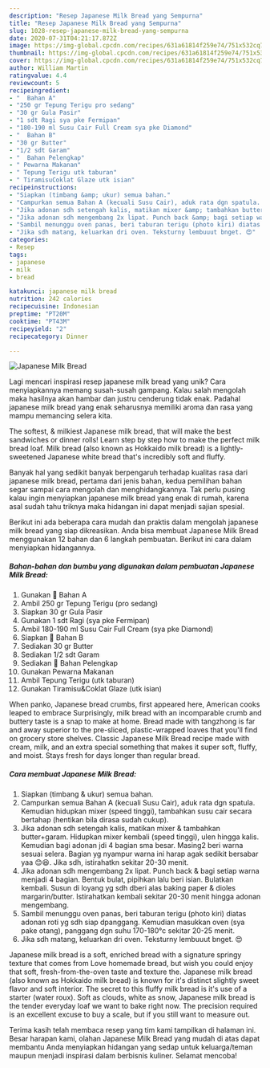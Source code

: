 ```yaml
---
description: "Resep Japanese Milk Bread yang Sempurna"
title: "Resep Japanese Milk Bread yang Sempurna"
slug: 1028-resep-japanese-milk-bread-yang-sempurna
date: 2020-07-31T04:21:17.872Z
image: https://img-global.cpcdn.com/recipes/631a61814f259e74/751x532cq70/japanese-milk-bread-foto-resep-utama.jpg
thumbnail: https://img-global.cpcdn.com/recipes/631a61814f259e74/751x532cq70/japanese-milk-bread-foto-resep-utama.jpg
cover: https://img-global.cpcdn.com/recipes/631a61814f259e74/751x532cq70/japanese-milk-bread-foto-resep-utama.jpg
author: William Martin
ratingvalue: 4.4
reviewcount: 5
recipeingredient:
- "  Bahan A"
- "250 gr Tepung Terigu pro sedang"
- "30 gr Gula Pasir"
- "1 sdt Ragi sya pke Fermipan"
- "180-190 ml Susu Cair Full Cream sya pke Diamond"
- "  Bahan B"
- "30 gr Butter"
- "1/2 sdt Garam"
- "  Bahan Pelengkap"
- " Pewarna Makanan"
- " Tepung Terigu utk taburan"
- " TiramisuCoklat Glaze utk isian"
recipeinstructions:
- "Siapkan (timbang &amp; ukur) semua bahan."
- "Campurkan semua Bahan A (kecuali Susu Cair), aduk rata dgn spatula. Kemudian hidupkan mixer (speed tinggi), tambahkan susu cair secara bertahap (hentikan bila dirasa sudah cukup)."
- "Jika adonan sdh setengah kalis, matikan mixer &amp; tambahkan butter+garam. Hidupkan mixer kembali (speed tinggi), ulen hingga kalis. Kemudian bagi adonan jdi 4 bagian sma besar. Masing2 beri warna sesuai selera. Bagian yg nyampur warna ini harap agak sedikit bersabar yaa 😊😆. Jika sdh, istirahatkn sekitar 20-30 menit."
- "Jika adonan sdh mengembang 2x lipat. Punch back &amp; bagi setiap warna menjadi 4 bagian. Bentuk bulat, pipihkan lalu beri isian. Bulatkan kembali. Susun di loyang yg sdh dberi alas baking paper &amp; dioles margarin/butter. Istirahatkan kembali sekitar 20-30 menit hingga adonan mengembang."
- "Sambil menunggu oven panas, beri taburan terigu (photo kiri) diatas adonan roti yg sdh siap dpanggang. Kemudian masukkan oven (sya pake otang), panggang dgn suhu 170-180°c sekitar 20-25 menit."
- "Jika sdh matang, keluarkan dri oven. Teksturny lembuuut bnget. 😍"
categories:
- Resep
tags:
- japanese
- milk
- bread

katakunci: japanese milk bread 
nutrition: 242 calories
recipecuisine: Indonesian
preptime: "PT20M"
cooktime: "PT43M"
recipeyield: "2"
recipecategory: Dinner

---
```



![Japanese Milk Bread](https://img-global.cpcdn.com/recipes/631a61814f259e74/751x532cq70/japanese-milk-bread-foto-resep-utama.jpg)

Lagi mencari inspirasi resep japanese milk bread yang unik? Cara menyiapkannya memang susah-susah gampang. Kalau salah mengolah maka hasilnya akan hambar dan justru cenderung tidak enak. Padahal japanese milk bread yang enak seharusnya memiliki aroma dan rasa yang mampu memancing selera kita.

The softest, &amp; milkiest Japanese milk bread, that will make the best sandwiches or dinner rolls! Learn step by step how to make the perfect milk bread loaf. Milk bread (also known as Hokkaido milk bread) is a lightly-sweetened Japanese white bread that&#39;s incredibly soft and fluffy.

Banyak hal yang sedikit banyak berpengaruh terhadap kualitas rasa dari japanese milk bread, pertama dari jenis bahan, kedua pemilihan bahan segar sampai cara mengolah dan menghidangkannya. Tak perlu pusing kalau ingin menyiapkan japanese milk bread yang enak di rumah, karena asal sudah tahu triknya maka hidangan ini dapat menjadi sajian spesial.


Berikut ini ada beberapa cara mudah dan praktis dalam mengolah japanese milk bread yang siap dikreasikan. Anda bisa membuat Japanese Milk Bread menggunakan 12 bahan dan 6 langkah pembuatan. Berikut ini cara dalam menyiapkan hidangannya.

<!--inarticleads1-->

##### Bahan-bahan dan bumbu yang digunakan dalam pembuatan Japanese Milk Bread:

1. Gunakan  🍞 Bahan A
1. Ambil 250 gr Tepung Terigu (pro sedang)
1. Siapkan 30 gr Gula Pasir
1. Gunakan 1 sdt Ragi (sya pke Fermipan)
1. Ambil 180-190 ml Susu Cair Full Cream (sya pke Diamond)
1. Siapkan  🍞 Bahan B
1. Sediakan 30 gr Butter
1. Sediakan 1/2 sdt Garam
1. Sediakan  🍞 Bahan Pelengkap
1. Gunakan  Pewarna Makanan
1. Ambil  Tepung Terigu (utk taburan)
1. Gunakan  Tiramisu&amp;Coklat Glaze (utk isian)


When panko, Japanese bread crumbs, first appeared here, American cooks leaped to embrace Surprisingly, milk bread with an incomparable crumb and buttery taste is a snap to make at home. Bread made with tangzhong is far and away superior to the pre-sliced, plastic-wrapped loaves that you&#39;ll find on grocery store shelves. Classic Japanese Milk Bread recipe made with cream, milk, and an extra special something that makes it super soft, fluffy, and moist. Stays fresh for days longer than regular bread. 

<!--inarticleads2-->

##### Cara membuat Japanese Milk Bread:

1. Siapkan (timbang &amp; ukur) semua bahan.
1. Campurkan semua Bahan A (kecuali Susu Cair), aduk rata dgn spatula. Kemudian hidupkan mixer (speed tinggi), tambahkan susu cair secara bertahap (hentikan bila dirasa sudah cukup).
1. Jika adonan sdh setengah kalis, matikan mixer &amp; tambahkan butter+garam. Hidupkan mixer kembali (speed tinggi), ulen hingga kalis. Kemudian bagi adonan jdi 4 bagian sma besar. Masing2 beri warna sesuai selera. Bagian yg nyampur warna ini harap agak sedikit bersabar yaa 😊😆. Jika sdh, istirahatkn sekitar 20-30 menit.
1. Jika adonan sdh mengembang 2x lipat. Punch back &amp; bagi setiap warna menjadi 4 bagian. Bentuk bulat, pipihkan lalu beri isian. Bulatkan kembali. Susun di loyang yg sdh dberi alas baking paper &amp; dioles margarin/butter. Istirahatkan kembali sekitar 20-30 menit hingga adonan mengembang.
1. Sambil menunggu oven panas, beri taburan terigu (photo kiri) diatas adonan roti yg sdh siap dpanggang. Kemudian masukkan oven (sya pake otang), panggang dgn suhu 170-180°c sekitar 20-25 menit.
1. Jika sdh matang, keluarkan dri oven. Teksturny lembuuut bnget. 😍


Japanese milk bread is a soft, enriched bread with a signature springy texture that comes from Love homemade bread, but wish you could enjoy that soft, fresh-from-the-oven taste and texture the. Japanese milk bread (also known as Hokkaido milk bread) is known for it&#39;s distinct slightly sweet flavor and soft interior. The secret to this fluffy milk bread is it&#39;s use of a starter (water roux). Soft as clouds, white as snow, Japanese milk bread is the tender everyday loaf we want to bake right now. The precision required is an excellent excuse to buy a scale, but if you still want to measure out. 

Terima kasih telah membaca resep yang tim kami tampilkan di halaman ini. Besar harapan kami, olahan Japanese Milk Bread yang mudah di atas dapat membantu Anda menyiapkan hidangan yang sedap untuk keluarga/teman maupun menjadi inspirasi dalam berbisnis kuliner. Selamat mencoba!
